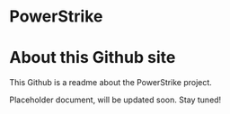 # PowerStrike

# About this Github site
This Github is a readme about the PowerStrike project.

Placeholder document, will be updated soon. Stay tuned!
